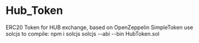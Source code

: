 # Hub_Token
ERC20 Token for HUB exchange, based on OpenZeppelin SimpleToken 
use solcjs to compile:
  npm i solcjs
  solcjs --abi --bin HubToken.sol
